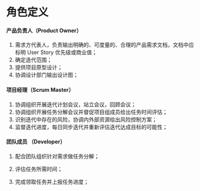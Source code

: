 # 角色定义

#### 产品负责人（Product Owner）

1. 需求方代表人，负责输出明确的、可度量的、合理的产品需求文档，文档中应标明 User Story 优先级或商业值；
2. 确定迭代范围；
3. 提供项目原型设计；
4. 协调设计部门输出设计图；

#### 项目经理（Scrum Master）

1. 协调组织开展迭代计划会议，站立会议，回顾会议；
2. 协调组织开展任务分解会议并督促项目组成员给出任务时间评估；
3. 识别迭代中存在的风险，协调内外部资源给出风险控制方案；
4. 监督迭代进度，每日同步迭代并重新评估迭代达成目标的可能性；

#### 团队成员 （Developer）

1. 配合团队组织针对需求做任务分解；

2. 评估任务所需时间；

3. 完成领取任务并上报任务进度；



